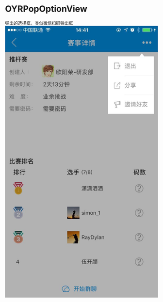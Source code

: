 # OYRPopOptionView
弹出的选择框，类似微信扫码弹出框
![image](https://github.com/ouyangrong1313/OYRPopOptionView/blob/master/POP.jpg)
